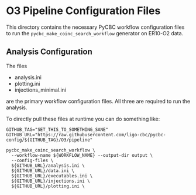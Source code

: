 # O3 Pipeline Configuration Files #

This directory contains the necessary PyCBC workflow configuration files to
run the ``pycbc_make_coinc_search_workflow`` generator on ER10-O2 data.

## Analysis Configuration ##

The files

 * analysis.ini
 * plotting.ini
 * injections_minimal.ini

are the primary workflow configuration files. All three are required to run
the analysis.

To directly pull these files at runtime you can do something like:

```
GITHUB_TAG="SET_THIS_TO_SOMETHING_SANE"
GITHUB_URL="https://raw.githubusercontent.com/ligo-cbc/pycbc-config/${GITHUB_TAG}/O3/pipeline"

pycbc_make_coinc_search_workflow \
  --workflow-name ${WORKFLOW_NAME} --output-dir output \
  --config-files \
  ${GITHUB_URL}/analysis.ini \
  ${GITHUB_URL}/data.ini \
  ${GITHUB_URL}/executables.ini \
  ${GITHUB_URL}/injections.ini \
  ${GITHUB_URL}/plotting.ini \
  ```
